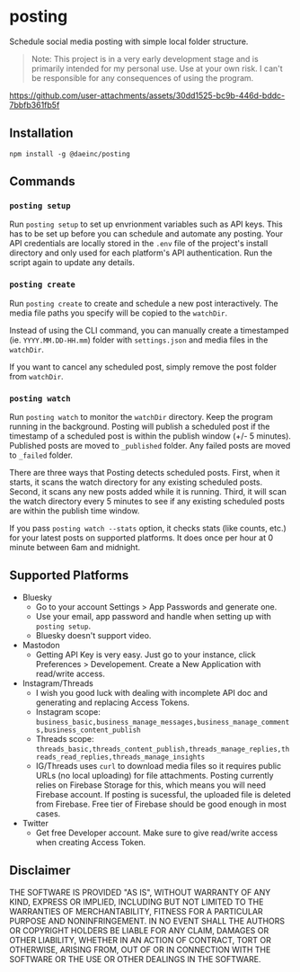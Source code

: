 # posting

Schedule social media posting with simple local folder structure.

> Note: This project is in a very early development stage and is primarily intended for my personal use. Use at your own risk. I can't be responsible for any consequences of using the program.

https://github.com/user-attachments/assets/30dd1525-bc9b-446d-bddc-7bbfb361fb5f

## Installation

`npm install -g @daeinc/posting`

## Commands

### `posting setup`

Run `posting setup` to set up envrionment variables such as API keys. This has to be set up before you can schedule and automate any posting. Your API credentials are locally stored in the `.env` file of the project's install directory and only used for each platform's API authentication. Run the script again to update any details.

### `posting create`

Run `posting create` to create and schedule a new post interactively. The media file paths you specify will be copied to the `watchDir`.

Instead of using the CLI command, you can manually create a timestamped (ie. `YYYY.MM.DD-HH.mm`) folder with `settings.json` and media files in the `watchDir`.

If you want to cancel any scheduled post, simply remove the post folder from `watchDir`.

### `posting watch`

Run `posting watch` to monitor the `watchDir` directory. Keep the program running in the background. Posting will publish a scheduled post if the timestamp of a scheduled post is within the publish window (+/- 5 minutes). Published posts are moved to `_published` folder. Any failed posts are moved to `_failed` folder.

There are three ways that Posting detects scheduled posts. First, when it starts, it scans the watch directory for any existing scheduled posts. Second, it scans any new posts added while it is running. Third, it will scan the watch directory every 5 minutes to see if any existing scheduled posts are within the publish time window.

If you pass `posting watch --stats` option, it checks stats (like counts, etc.) for your latest posts on supported platforms. It does once per hour at 0 minute between 6am and midnight.

## Supported Platforms

- Bluesky
  - Go to your account Settings > App Passwords and generate one.
  - Use your email, app password and handle when setting up with `posting setup`.
  - Bluesky doesn't support video.
- Mastodon
  - Getting API Key is very easy. Just go to your instance, click Preferences > Developement. Create a New Application with read/write access.
- Instagram/Threads
  - I wish you good luck with dealing with incomplete API doc and generating and replacing Access Tokens.
  - Instagram scope: `business_basic,business_manage_messages,business_manage_comments,business_content_publish`
  - Threads scope: `threads_basic,threads_content_publish,threads_manage_replies,threads_read_replies,threads_manage_insights`
  - IG/Threads uses `curl` to download media files so it requires public URLs (no local uploading) for file attachments. Posting currently relies on Firebase Storage for this, which means you will need Firebase account. If posting is sucessful, the uploaded file is deleted from Firebase. Free tier of Firebase should be good enough in most cases.
- Twitter
  - Get free Developer account. Make sure to give read/write access when creating Access Token.

## Disclaimer

THE SOFTWARE IS PROVIDED "AS IS", WITHOUT WARRANTY OF ANY KIND, EXPRESS OR IMPLIED, INCLUDING BUT NOT LIMITED TO THE WARRANTIES OF MERCHANTABILITY, FITNESS FOR A PARTICULAR PURPOSE AND NONINFRINGEMENT. IN NO EVENT SHALL THE AUTHORS OR COPYRIGHT HOLDERS BE LIABLE FOR ANY CLAIM, DAMAGES OR OTHER LIABILITY, WHETHER IN AN ACTION OF CONTRACT, TORT OR OTHERWISE, ARISING FROM, OUT OF OR IN CONNECTION WITH THE SOFTWARE OR THE USE OR OTHER DEALINGS IN THE SOFTWARE.
